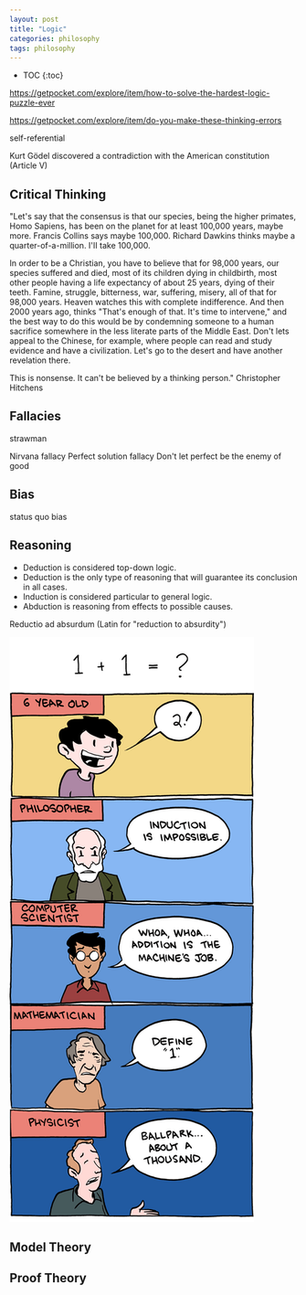 ```yaml
---
layout: post
title: "Logic"
categories: philosophy
tags: philosophy
---
```


* TOC
{:toc}

https://getpocket.com/explore/item/how-to-solve-the-hardest-logic-puzzle-ever

https://getpocket.com/explore/item/do-you-make-these-thinking-errors

self-referential

Kurt Gödel discovered a contradiction with the American constitution (Article V)



## Critical Thinking

"Let's say that the consensus is that our species, being the higher primates, Homo Sapiens, has been on the planet for at least 100,000 years, maybe more. Francis Collins says maybe 100,000. Richard Dawkins thinks maybe a quarter-of-a-million. I'II take 100,000.

In order to be a Christian, you have to believe that for 98,000 years, our species suffered and died, most of its children dying in childbirth, most other people having a life expectancy of about 25 years, dying of their teeth. Famine, struggle, bitterness, war, suffering, misery, all of that for 98,000 years. Heaven watches this with complete indifference. And then 2000 years ago, thinks "That's enough of that. It's time to intervene," and the best way to do this would be by condemning someone to a human sacrifice somewhere in the less literate parts of the Middle East. Don't lets appeal to the Chinese, for example, where people can read and study evidence and have a civilization. Let's go to the desert and have another revelation there.

This is nonsense. It can't be believed by a thinking person."
Christopher Hitchens


## Fallacies

strawman

Nirvana fallacy
Perfect solution fallacy
Don't let perfect be the enemy of good



## Bias

status quo bias



## Reasoning

- Deduction is considered top-down logic.
- Deduction is the only type of reasoning that will guarantee its conclusion in all cases.
- Induction is considered particular to general logic.
- Abduction is reasoning from effects to possible causes.

Reductio ad absurdum (Latin for "reduction to absurdity")

<img src="https://github.com/sif/sif/raw/main/files/post_files/20101024.gif" />



## Model Theory



## Proof Theory


